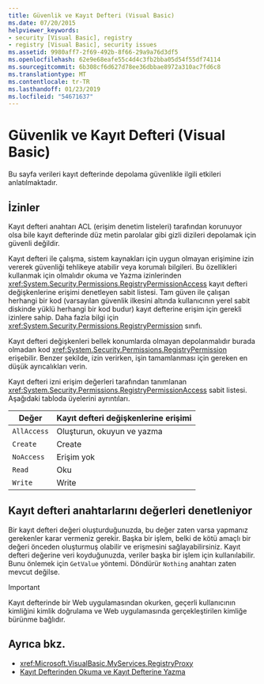 ```yaml
---
title: Güvenlik ve Kayıt Defteri (Visual Basic)
ms.date: 07/20/2015
helpviewer_keywords:
- security [Visual Basic], registry
- registry [Visual Basic], security issues
ms.assetid: 9980aff7-2f69-492b-8f66-29a9a76d3df5
ms.openlocfilehash: 62e9e68eafe55c4d4c3fb2bba05d54f55df74114
ms.sourcegitcommit: 6b308cf6d627d78ee36dbbae8972a310ac7fd6c8
ms.translationtype: MT
ms.contentlocale: tr-TR
ms.lasthandoff: 01/23/2019
ms.locfileid: "54671637"
---
```

# <a name="security-and-the-registry-visual-basic"></a>Güvenlik ve Kayıt Defteri (Visual Basic)
Bu sayfa verileri kayıt defterinde depolama güvenlikle ilgili etkileri anlatılmaktadır.  
  
## <a name="permissions"></a>İzinler  
 Kayıt defteri anahtarı ACL (erişim denetim listeleri) tarafından korunuyor olsa bile kayıt defterinde düz metin parolalar gibi gizli dizileri depolamak için güvenli değildir.  
  
 Kayıt defteri ile çalışma, sistem kaynakları için uygun olmayan erişimine izin vererek güvenliği tehlikeye atabilir veya korumalı bilgileri. Bu özellikleri kullanmak için olmalıdır okuma ve Yazma izinlerinden <xref:System.Security.Permissions.RegistryPermissionAccess> kayıt defteri değişkenlerine erişimi denetleyen sabit listesi. Tam güven ile çalışan herhangi bir kod (varsayılan güvenlik ilkesini altında kullanıcının yerel sabit diskinde yüklü herhangi bir kod budur) kayıt defterine erişim için gerekli izinlere sahip. Daha fazla bilgi için <xref:System.Security.Permissions.RegistryPermission> sınıfı.  
  
 Kayıt defteri değişkenleri bellek konumlarda olmayan depolanmalıdır burada olmadan kod <xref:System.Security.Permissions.RegistryPermission> erişebilir. Benzer şekilde, izin verirken, işin tamamlanması için gereken en düşük ayrıcalıkları verin.  
  
 Kayıt defteri izni erişim değerleri tarafından tanımlanan <xref:System.Security.Permissions.RegistryPermissionAccess> sabit listesi. Aşağıdaki tabloda üyelerini ayrıntıları.  
  
|Değer|Kayıt defteri değişkenlerine erişimi|  
|-----------|----------------------------------|  
|`AllAccess`|Oluşturun, okuyun ve yazma|  
|`Create`|Create|  
|`NoAccess`|Erişim yok|  
|`Read`|Oku|  
|`Write`|Write|  
  
## <a name="checking-values-in-registry-keys"></a>Kayıt defteri anahtarlarını değerleri denetleniyor  
 Bir kayıt defteri değeri oluşturduğunuzda, bu değer zaten varsa yapmanız gerekenler karar vermeniz gerekir. Başka bir işlem, belki de kötü amaçlı bir değeri önceden oluşturmuş olabilir ve erişmesini sağlayabilirsiniz. Kayıt defteri değerine veri koyduğunuzda, veriler başka bir işlem için kullanılabilir. Bunu önlemek için `GetValue` yöntemi. Döndürür `Nothing` anahtarı zaten mevcut değilse.  
  
> [!IMPORTANT]
>  Kayıt defterinde bir Web uygulamasından okurken, geçerli kullanıcının kimliğini kimlik doğrulama ve Web uygulamasında gerçekleştirilen kimliğe bürünme bağlıdır.  
  
## <a name="see-also"></a>Ayrıca bkz.
- <xref:Microsoft.VisualBasic.MyServices.RegistryProxy>
- [Kayıt Defterinden Okuma ve Kayıt Defterine Yazma](../../../../visual-basic/developing-apps/programming/computer-resources/reading-from-and-writing-to-the-registry.md)

